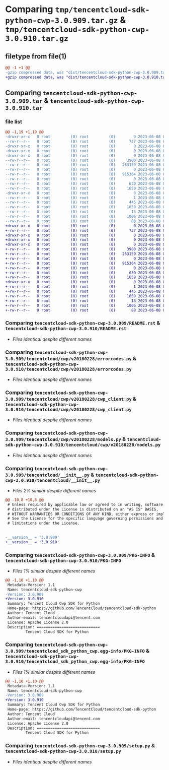 # Comparing `tmp/tencentcloud-sdk-python-cwp-3.0.909.tar.gz` & `tmp/tencentcloud-sdk-python-cwp-3.0.910.tar.gz`

## filetype from file(1)

```diff
@@ -1 +1 @@
-gzip compressed data, was "dist/tencentcloud-sdk-python-cwp-3.0.909.tar", last modified: Thu Jun  8 00:22:18 2023, max compression
+gzip compressed data, was "dist/tencentcloud-sdk-python-cwp-3.0.910.tar", last modified: Thu Jun  8 09:07:59 2023, max compression
```

## Comparing `tencentcloud-sdk-python-cwp-3.0.909.tar` & `tencentcloud-sdk-python-cwp-3.0.910.tar`

### file list

```diff
@@ -1,19 +1,19 @@
-drwxr-xr-x   0 root         (0) root         (0)        0 2023-06-08 00:22:18.000000 tencentcloud-sdk-python-cwp-3.0.909/
--rw-r--r--   0 root         (0) root         (0)      737 2023-06-08 00:22:18.000000 tencentcloud-sdk-python-cwp-3.0.909/README.rst
-drwxr-xr-x   0 root         (0) root         (0)        0 2023-06-08 00:22:18.000000 tencentcloud-sdk-python-cwp-3.0.909/tencentcloud/
-drwxr-xr-x   0 root         (0) root         (0)        0 2023-06-08 00:22:18.000000 tencentcloud-sdk-python-cwp-3.0.909/tencentcloud/cwp/
-drwxr-xr-x   0 root         (0) root         (0)        0 2023-06-08 00:22:18.000000 tencentcloud-sdk-python-cwp-3.0.909/tencentcloud/cwp/v20180228/
--rw-r--r--   0 root         (0) root         (0)     3900 2023-06-08 00:22:18.000000 tencentcloud-sdk-python-cwp-3.0.909/tencentcloud/cwp/v20180228/errorcodes.py
--rw-r--r--   0 root         (0) root         (0)   253159 2023-06-08 00:22:18.000000 tencentcloud-sdk-python-cwp-3.0.909/tencentcloud/cwp/v20180228/cwp_client.py
--rw-r--r--   0 root         (0) root         (0)        0 2023-06-08 00:22:18.000000 tencentcloud-sdk-python-cwp-3.0.909/tencentcloud/cwp/v20180228/__init__.py
--rw-r--r--   0 root         (0) root         (0)   915364 2023-06-08 00:22:18.000000 tencentcloud-sdk-python-cwp-3.0.909/tencentcloud/cwp/v20180228/models.py
--rw-r--r--   0 root         (0) root         (0)        0 2023-06-08 00:22:18.000000 tencentcloud-sdk-python-cwp-3.0.909/tencentcloud/cwp/__init__.py
--rw-r--r--   0 root         (0) root         (0)      630 2023-06-08 00:22:18.000000 tencentcloud-sdk-python-cwp-3.0.909/tencentcloud/__init__.py
--rw-r--r--   0 root         (0) root         (0)     1659 2023-06-08 00:22:18.000000 tencentcloud-sdk-python-cwp-3.0.909/PKG-INFO
-drwxr-xr-x   0 root         (0) root         (0)        0 2023-06-08 00:22:18.000000 tencentcloud-sdk-python-cwp-3.0.909/tencentcloud_sdk_python_cwp.egg-info/
--rw-r--r--   0 root         (0) root         (0)        1 2023-06-08 00:22:18.000000 tencentcloud-sdk-python-cwp-3.0.909/tencentcloud_sdk_python_cwp.egg-info/dependency_links.txt
--rw-r--r--   0 root         (0) root         (0)      445 2023-06-08 00:22:18.000000 tencentcloud-sdk-python-cwp-3.0.909/tencentcloud_sdk_python_cwp.egg-info/SOURCES.txt
--rw-r--r--   0 root         (0) root         (0)     1659 2023-06-08 00:22:18.000000 tencentcloud-sdk-python-cwp-3.0.909/tencentcloud_sdk_python_cwp.egg-info/PKG-INFO
--rw-r--r--   0 root         (0) root         (0)       13 2023-06-08 00:22:18.000000 tencentcloud-sdk-python-cwp-3.0.909/tencentcloud_sdk_python_cwp.egg-info/top_level.txt
--rw-r--r--   0 root         (0) root         (0)     1006 2023-06-08 00:22:18.000000 tencentcloud-sdk-python-cwp-3.0.909/setup.py
--rw-r--r--   0 root         (0) root         (0)       88 2023-06-08 00:22:18.000000 tencentcloud-sdk-python-cwp-3.0.909/setup.cfg
+drwxr-xr-x   0 root         (0) root         (0)        0 2023-06-08 09:07:59.000000 tencentcloud-sdk-python-cwp-3.0.910/
+-rw-r--r--   0 root         (0) root         (0)      737 2023-06-08 09:07:59.000000 tencentcloud-sdk-python-cwp-3.0.910/README.rst
+drwxr-xr-x   0 root         (0) root         (0)        0 2023-06-08 09:07:59.000000 tencentcloud-sdk-python-cwp-3.0.910/tencentcloud/
+drwxr-xr-x   0 root         (0) root         (0)        0 2023-06-08 09:07:59.000000 tencentcloud-sdk-python-cwp-3.0.910/tencentcloud/cwp/
+drwxr-xr-x   0 root         (0) root         (0)        0 2023-06-08 09:07:59.000000 tencentcloud-sdk-python-cwp-3.0.910/tencentcloud/cwp/v20180228/
+-rw-r--r--   0 root         (0) root         (0)     3900 2023-06-08 09:07:59.000000 tencentcloud-sdk-python-cwp-3.0.910/tencentcloud/cwp/v20180228/errorcodes.py
+-rw-r--r--   0 root         (0) root         (0)   253159 2023-06-08 09:07:59.000000 tencentcloud-sdk-python-cwp-3.0.910/tencentcloud/cwp/v20180228/cwp_client.py
+-rw-r--r--   0 root         (0) root         (0)        0 2023-06-08 09:07:59.000000 tencentcloud-sdk-python-cwp-3.0.910/tencentcloud/cwp/v20180228/__init__.py
+-rw-r--r--   0 root         (0) root         (0)   915364 2023-06-08 09:07:59.000000 tencentcloud-sdk-python-cwp-3.0.910/tencentcloud/cwp/v20180228/models.py
+-rw-r--r--   0 root         (0) root         (0)        0 2023-06-08 09:07:59.000000 tencentcloud-sdk-python-cwp-3.0.910/tencentcloud/cwp/__init__.py
+-rw-r--r--   0 root         (0) root         (0)      630 2023-06-08 09:07:59.000000 tencentcloud-sdk-python-cwp-3.0.910/tencentcloud/__init__.py
+-rw-r--r--   0 root         (0) root         (0)     1659 2023-06-08 09:07:59.000000 tencentcloud-sdk-python-cwp-3.0.910/PKG-INFO
+drwxr-xr-x   0 root         (0) root         (0)        0 2023-06-08 09:07:59.000000 tencentcloud-sdk-python-cwp-3.0.910/tencentcloud_sdk_python_cwp.egg-info/
+-rw-r--r--   0 root         (0) root         (0)        1 2023-06-08 09:07:59.000000 tencentcloud-sdk-python-cwp-3.0.910/tencentcloud_sdk_python_cwp.egg-info/dependency_links.txt
+-rw-r--r--   0 root         (0) root         (0)      445 2023-06-08 09:07:59.000000 tencentcloud-sdk-python-cwp-3.0.910/tencentcloud_sdk_python_cwp.egg-info/SOURCES.txt
+-rw-r--r--   0 root         (0) root         (0)     1659 2023-06-08 09:07:59.000000 tencentcloud-sdk-python-cwp-3.0.910/tencentcloud_sdk_python_cwp.egg-info/PKG-INFO
+-rw-r--r--   0 root         (0) root         (0)       13 2023-06-08 09:07:59.000000 tencentcloud-sdk-python-cwp-3.0.910/tencentcloud_sdk_python_cwp.egg-info/top_level.txt
+-rw-r--r--   0 root         (0) root         (0)     1006 2023-06-08 09:07:59.000000 tencentcloud-sdk-python-cwp-3.0.910/setup.py
+-rw-r--r--   0 root         (0) root         (0)       88 2023-06-08 09:07:59.000000 tencentcloud-sdk-python-cwp-3.0.910/setup.cfg
```

### Comparing `tencentcloud-sdk-python-cwp-3.0.909/README.rst` & `tencentcloud-sdk-python-cwp-3.0.910/README.rst`

 * *Files identical despite different names*

### Comparing `tencentcloud-sdk-python-cwp-3.0.909/tencentcloud/cwp/v20180228/errorcodes.py` & `tencentcloud-sdk-python-cwp-3.0.910/tencentcloud/cwp/v20180228/errorcodes.py`

 * *Files identical despite different names*

### Comparing `tencentcloud-sdk-python-cwp-3.0.909/tencentcloud/cwp/v20180228/cwp_client.py` & `tencentcloud-sdk-python-cwp-3.0.910/tencentcloud/cwp/v20180228/cwp_client.py`

 * *Files identical despite different names*

### Comparing `tencentcloud-sdk-python-cwp-3.0.909/tencentcloud/cwp/v20180228/models.py` & `tencentcloud-sdk-python-cwp-3.0.910/tencentcloud/cwp/v20180228/models.py`

 * *Files identical despite different names*

### Comparing `tencentcloud-sdk-python-cwp-3.0.909/tencentcloud/__init__.py` & `tencentcloud-sdk-python-cwp-3.0.910/tencentcloud/__init__.py`

 * *Files 2% similar despite different names*

```diff
@@ -10,8 +10,8 @@
 # Unless required by applicable law or agreed to in writing, software
 # distributed under the License is distributed on an "AS IS" BASIS,
 # WITHOUT WARRANTIES OR CONDITIONS OF ANY KIND, either express or implied.
 # See the License for the specific language governing permissions and
 # limitations under the License.
 
 
-__version__ = '3.0.909'
+__version__ = '3.0.910'
```

### Comparing `tencentcloud-sdk-python-cwp-3.0.909/PKG-INFO` & `tencentcloud-sdk-python-cwp-3.0.910/PKG-INFO`

 * *Files 1% similar despite different names*

```diff
@@ -1,10 +1,10 @@
 Metadata-Version: 1.1
 Name: tencentcloud-sdk-python-cwp
-Version: 3.0.909
+Version: 3.0.910
 Summary: Tencent Cloud Cwp SDK for Python
 Home-page: https://github.com/TencentCloud/tencentcloud-sdk-python
 Author: Tencent Cloud
 Author-email: tencentcloudapi@tencent.com
 License: Apache License 2.0
 Description: ============================
         Tencent Cloud SDK for Python
```

### Comparing `tencentcloud-sdk-python-cwp-3.0.909/tencentcloud_sdk_python_cwp.egg-info/PKG-INFO` & `tencentcloud-sdk-python-cwp-3.0.910/tencentcloud_sdk_python_cwp.egg-info/PKG-INFO`

 * *Files 1% similar despite different names*

```diff
@@ -1,10 +1,10 @@
 Metadata-Version: 1.1
 Name: tencentcloud-sdk-python-cwp
-Version: 3.0.909
+Version: 3.0.910
 Summary: Tencent Cloud Cwp SDK for Python
 Home-page: https://github.com/TencentCloud/tencentcloud-sdk-python
 Author: Tencent Cloud
 Author-email: tencentcloudapi@tencent.com
 License: Apache License 2.0
 Description: ============================
         Tencent Cloud SDK for Python
```

### Comparing `tencentcloud-sdk-python-cwp-3.0.909/setup.py` & `tencentcloud-sdk-python-cwp-3.0.910/setup.py`

 * *Files identical despite different names*

